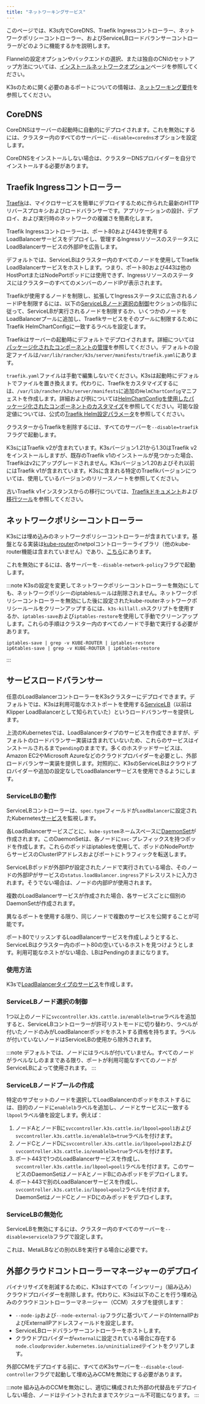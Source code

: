 ```yaml
---
title: "ネットワーキングサービス"
---
```


このページでは、K3s内でCoreDNS、Traefik Ingressコントローラー、ネットワークポリシーコントローラー、およびServiceLBロードバランサーコントローラーがどのように機能するかを説明します。

Flannelの設定オプションやバックエンドの選択、または独自のCNIのセットアップ方法については、[インストールネットワークオプション](./basic-network-options.md)ページを参照してください。

K3sのために開く必要のあるポートについての情報は、[ネットワーキング要件](../installation/requirements.md#networking)を参照してください。

## CoreDNS

CoreDNSはサーバーの起動時に自動的にデプロイされます。これを無効にするには、クラスター内のすべてのサーバーに`--disable=coredns`オプションを設定します。

CoreDNSをインストールしない場合は、クラスターDNSプロバイダーを自分でインストールする必要があります。

## Traefik Ingressコントローラー

[Traefik](https://traefik.io/)は、マイクロサービスを簡単にデプロイするために作られた最新のHTTPリバースプロキシおよびロードバランサーです。アプリケーションの設計、デプロイ、および実行時のネットワークの複雑さを簡素化します。

Traefik Ingressコントローラーは、ポート80および443を使用するLoadBalancerサービスをデプロイし、管理するIngressリソースのステータスにLoadBalancerサービスの外部IPを広告します。

デフォルトでは、ServiceLBはクラスター内のすべてのノードを使用してTraefik LoadBalancerサービスをホストします。つまり、ポート80および443は他のHostPortまたはNodePortポッドには使用できず、IngressリソースのステータスにはクラスターのすべてのメンバーのノードIPが表示されます。

Traefikが使用するノードを制限し、拡張してIngressステータスに広告されるノードIPを制限するには、以下の[ServiceLBノード選択の制御](#controlling-servicelb-node-selection)セクションの指示に従って、ServiceLBが実行されるノードを制限するか、いくつかのノードをLoadBalancerプールに追加し、Traefikサービスをそのプールに制限するためにTraefik HelmChartConfigに一致するラベルを設定します。

Traefikはサーバーの起動時にデフォルトでデプロイされます。詳細については[パッケージ化されたコンポーネントの管理](../installation/packaged-components.md)を参照してください。デフォルトの設定ファイルは`/var/lib/rancher/k3s/server/manifests/traefik.yaml`にあります。

`traefik.yaml`ファイルは手動で編集しないでください。K3sは起動時にデフォルトでファイルを置き換えます。代わりに、Traefikをカスタマイズするには、`/var/lib/rancher/k3s/server/manifests`に追加の`HelmChartConfig`マニフェストを作成します。詳細および例については[HelmChartConfigを使用したパッケージ化されたコンポーネントのカスタマイズ](../helm.md#customizing-packaged-components-with-helmchartconfig)を参照してください。可能な設定値については、公式の[Traefik Helm設定パラメータ](https://github.com/traefik/traefik-helm-chart/tree/master/traefik)を参照してください。

クラスターからTraefikを削除するには、すべてのサーバーを`--disable=traefik`フラグで起動します。

K3sにはTraefik v2が含まれています。K3sバージョン1.21から1.30はTraefik v2をインストールしますが、既存のTraefik v1のインストールが見つかった場合、Traefikはv2にアップグレードされません。K3sバージョン1.20およびそれ以前にはTraefik v1が含まれています。K3sに含まれる特定のTraefikバージョンについては、使用しているバージョンのリリースノートを参照してください。

古いTraefik v1インスタンスからの移行については、[Traefikドキュメント](https://doc.traefik.io/traefik/migration/v1-to-v2/)および[移行ツール](https://github.com/traefik/traefik-migration-tool)を参照してください。

## ネットワークポリシーコントローラー

K3sには埋め込みのネットワークポリシーコントローラーが含まれています。基盤となる実装は[kube-router](https://github.com/cloudnativelabs/kube-router)のnetpolコントローラーライブラリ（他のkube-router機能は含まれていません）であり、[こちら](https://github.com/k3s-io/k3s/tree/master/pkg/agent/netpol)にあります。

これを無効にするには、各サーバーを`--disable-network-policy`フラグで起動します。

:::note
K3sの設定を変更してネットワークポリシーコントローラーを無効にしても、ネットワークポリシーのiptablesルールは削除されません。ネットワークポリシーコントローラーを無効にした後に設定されたkube-routerネットワークポリシールールをクリーンアップするには、`k3s-killall.sh`スクリプトを使用するか、`iptables-save`および`iptables-restore`を使用して手動でクリーンアップします。これらの手順はクラスター内のすべてのノードで手動で実行する必要があります。
```
iptables-save | grep -v KUBE-ROUTER | iptables-restore
ip6tables-save | grep -v KUBE-ROUTER | ip6tables-restore
```
:::

## サービスロードバランサー

任意のLoadBalancerコントローラーをK3sクラスターにデプロイできます。デフォルトでは、K3sは利用可能なホストポートを使用する[ServiceLB](https://github.com/k3s-io/klipper-lb)（以前はKlipper LoadBalancerとして知られていた）というロードバランサーを提供します。

上流のKubernetesでは、LoadBalancerタイプのサービスを作成できますが、デフォルトのロードバランサー実装は含まれていないため、これらのサービスはインストールされるまで`pending`のままです。多くのホステッドサービスは、Amazon EC2やMicrosoft Azureなどのクラウドプロバイダーを必要とし、外部ロードバランサー実装を提供します。対照的に、K3sのServiceLBはクラウドプロバイダーや追加の設定なしでLoadBalancerサービスを使用できるようにします。

### ServiceLBの動作

ServiceLBコントローラーは、`spec.type`フィールドが`LoadBalancer`に設定されたKubernetes[サービス](https://kubernetes.io/docs/concepts/services-networking/service/)を監視します。

各LoadBalancerサービスごとに、`kube-system`ネームスペースに[DaemonSet](https://kubernetes.io/docs/concepts/workloads/controllers/daemonset/)が作成されます。このDaemonSetは、各ノードに`svc-`プレフィックスを持つポッドを作成します。これらのポッドはiptablesを使用して、ポッドのNodePortからサービスのClusterIPアドレスおよびポートにトラフィックを転送します。

ServiceLBポッドが外部IPが設定されたノードで実行されている場合、そのノードの外部IPがサービスの`status.loadBalancer.ingress`アドレスリストに入力されます。そうでない場合は、ノードの内部IPが使用されます。

複数のLoadBalancerサービスが作成された場合、各サービスごとに個別のDaemonSetが作成されます。

異なるポートを使用する限り、同じノードで複数のサービスを公開することが可能です。

ポート80でリッスンするLoadBalancerサービスを作成しようとすると、ServiceLBはクラスター内のポート80の空いているホストを見つけようとします。利用可能なホストがない場合、LBはPendingのままになります。

### 使用方法

K3sで[LoadBalancerタイプのサービス](https://kubernetes.io/docs/concepts/services-networking/service/#loadbalancer)を作成します。

### ServiceLBノード選択の制御

1つ以上のノードに`svccontroller.k3s.cattle.io/enablelb=true`ラベルを追加すると、ServiceLBコントローラーが許可リストモードに切り替わり、ラベルが付いたノードのみがLoadBalancerポッドをホストする資格を持ちます。ラベルが付いていないノードはServiceLBの使用から除外されます。

:::note
デフォルトでは、ノードにはラベルが付いていません。すべてのノードがラベルなしのままである限り、ポートが利用可能なすべてのノードがServiceLBによって使用されます。
:::

### ServiceLBノードプールの作成

特定のサブセットのノードを選択してLoadBalancerのポッドをホストするには、目的のノードに`enablelb`ラベルを追加し、ノードとサービスに一致する`lbpool`ラベル値を設定します。例えば：

1. ノードAとノードBに`svccontroller.k3s.cattle.io/lbpool=pool1`および`svccontroller.k3s.cattle.io/enablelb=true`ラベルを付けます。
2. ノードCとノードDに`svccontroller.k3s.cattle.io/lbpool=pool2`および`svccontroller.k3s.cattle.io/enablelb=true`ラベルを付けます。
3. ポート443で1つのLoadBalancerサービスを作成し、`svccontroller.k3s.cattle.io/lbpool=pool1`ラベルを付けます。このサービスのDaemonSetはノードAとノードBにのみポッドをデプロイします。
4. ポート443で別のLoadBalancerサービスを作成し、`svccontroller.k3s.cattle.io/lbpool=pool2`ラベルを付けます。DaemonSetはノードCとノードDにのみポッドをデプロイします。

### ServiceLBの無効化

ServiceLBを無効にするには、クラスター内のすべてのサーバーを`--disable=servicelb`フラグで設定します。

これは、MetalLBなどの別のLBを実行する場合に必要です。

## 外部クラウドコントローラーマネージャーのデプロイ

バイナリサイズを削減するために、K3sはすべての「インツリー」（組み込み）クラウドプロバイダーを削除します。代わりに、K3sは以下のことを行う埋め込みのクラウドコントローラーマネージャー（CCM）スタブを提供します：
- `--node-ip`および`--node-external-ip`フラグに基づいてノードのInternalIPおよびExternalIPアドレスフィールドを設定します。
- ServiceLBロードバランサーコントローラーをホストします。
- クラウドプロバイダーが`external`に設定されている場合に存在する`node.cloudprovider.kubernetes.io/uninitialized`テイントをクリアします。

外部CCMをデプロイする前に、すべてのK3sサーバーを`--disable-cloud-controller`フラグで起動して埋め込みCCMを無効にする必要があります。

:::note
組み込みのCCMを無効にし、適切に構成された外部の代替品をデプロイしない場合、ノードはテイントされたままでスケジュール不可能になります。
:::
